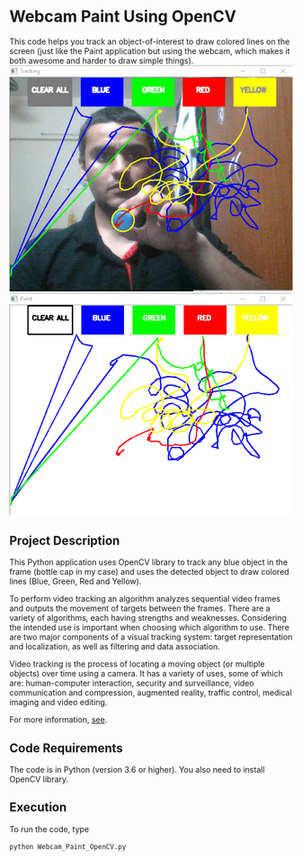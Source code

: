 # Webcam Paint Using OpenCV
This code helps you track an object-of-interest to draw colored lines on the screen (just like the Paint application but using the webcam, which makes it both awesome and harder to draw simple things).
![Camera](https://raw.githubusercontent.com/sarthaksahni1/Live_Paint_OpenCV/master/images/Camera.PNG)<br>
![Paint](https://raw.githubusercontent.com/sarthaksahni1/Live_Paint_OpenCV/master/images/Paint.png)<br>
## Project Description
This Python application uses OpenCV library to track any blue object in the frame (bottle cap in my case) and uses the detected object to draw colored lines (Blue, Green, Red and Yellow).

To perform video tracking an algorithm analyzes sequential video frames and outputs the movement of targets between the frames. There are a variety of algorithms, each having strengths and weaknesses. Considering the intended use is important when choosing which algorithm to use. There are two major components of a visual tracking system: target representation and localization, as well as filtering and data association.

Video tracking is the process of locating a moving object (or multiple objects) over time using a camera. It has a variety of uses, some of which are: human-computer interaction, security and surveillance, video communication and compression, augmented reality, traffic control, medical imaging and video editing.

For more information, [see](http://opencv-python-tutroals.readthedocs.io/en/latest/py_tutorials/py_tutorials.html).

## Code Requirements
The code is in Python (version 3.6 or higher). You also need to install OpenCV library.

## Execution
To run the code, type
```
python Webcam_Paint_OpenCV.py
```
